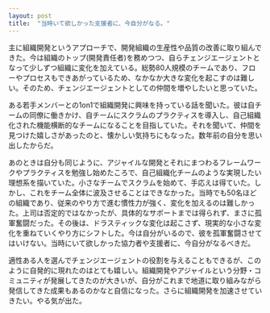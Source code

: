 ```yaml
---
layout: post
title:  "当時いて欲しかった支援者に、今自分がなる。"
---
```

主に組織開発というアプローチで、開発組織の生産性や品質の改善に取り組んできた。今は組織のトップ(開発責任者)を務めつつ、自らチェンジエージェントとなって少しずつ組織に変化を加えている。総勢80人規模のチームであり、フローやプロセスもできあがっているため、なかなか大きな変化を起こすのは難しい。そのため、チェンジエージェントとしての仲間を増やしたいと思っていた。

ある若手メンバーとの1on1で組織開発に興味を持っている話を聞いた。彼は自チームの同僚に働きかけ、自チームにスクラムのプラクティスを導入し、自己組織化された機能横断的なチームになることを目指していた。それを聞いて、仲間を見つけた嬉しさがあったのと、懐かしい気持ちにもなった。数年前の自分を思い出したからだ。

あのときは自分も同じように、アジャイルな開発とそれにまつわるフレームワークやプラクティスを勉強し始めたころで、自己組織化チームのような実現したい理想系を描いていた。小さなチームでスクラムを始めて、手応えは得ていた。しかし、これをチーム全体に波及させることはできなかった。当時でも50名ほどの組織であり、従来のやり方で進む慣性力が強く、変化を加えるのは難しかった。上司は否定的ではなかったが、具体的なサポートまでは得られず、まさに孤軍奮闘だった。その後は、ドラスティックな変化は起こさず、現実的な小さな変化を重ねていくやり方にシフトした。今は自分がいるので、彼を孤軍奮闘させてはいけない。当時にいて欲しかった協力者や支援者に、今自分がなるべきだ。

適性ある人を選んでチェンジエージェントの役割を与えることもできるが、このように自発的に現れたのはとても嬉しい。組織開発やアジャイルという分野・コミュニティが発展してきたのが大きいが、自分がこれまで地道に取り組みながら発信してきた成果もあるのかなと自信になった。さらに組織開発を加速させていきたい。やる気が出た。
